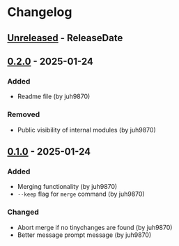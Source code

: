 # Changelog

<!-- next-header -->

## [Unreleased] - ReleaseDate

## [0.2.0] - 2025-01-24

### Added

- Readme file (by juh9870)

### Removed

- Public visibility of internal modules (by juh9870)

## [0.1.0] - 2025-01-24

### Added

- Merging functionality (by juh9870)
- `--keep` flag for `merge` command (by juh9870)

### Changed

- Abort merge if no tinychanges are found (by juh9870)
- Better message prompt message (by juh9870)

<!-- next-url -->
[Unreleased]: https://github.com/juh9870/tinychange/compare/v0.2.0...HEAD
[0.2.0]: https://github.com/juh9870/tinychange/compare/v0.1.0...v0.2.0
[0.1.0]: https://github.com/juh9870/tinychange/tree/v0.1.0